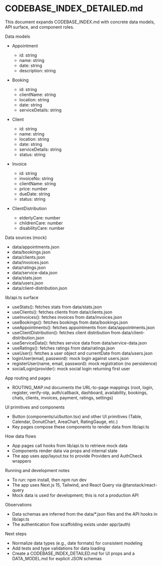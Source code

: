# CODEBASE_INDEX_DETAILED.md

This document expands CODEBASE_INDEX.md with concrete data models, API surface, and component roles.

Data models
- Appointment
  - id: string
  - name: string
  - date: string
  - description: string

- Booking
  - id: string
  - clientName: string
  - location: string
  - date: string
  - serviceDetails: string

- Client
  - id: string
  - name: string
  - location: string
  - date: string
  - serviceDetails: string
  - status: string

- Invoice
  - id: string
  - invoiceNo: string
  - clientName: string
  - price: number
  - dueDate: string
  - status: string

- ClientDistribution
  - elderlyCare: number
  - childrenCare: number
  - disabilityCare: number

Data sources (mock)
- data/appointments.json
- data/bookings.json
- data/clients.json
- data/invoices.json
- data/ratings.json
- data/service-data.json
- data/stats.json
- data/users.json
- data/client-distribution.json

lib/api.ts surface
- useStats(): fetches stats from data/stats.json
- useClients(): fetches clients from data/clients.json
- useInvoices(): fetches invoices from data/invoices.json
- useBookings(): fetches bookings from data/bookings.json
- useAppointments(): fetches appointments from data/appointments.json
- useClientDistribution(): fetches client distribution from data/client-distribution.json
- useServiceData(): fetches service data from data/service-data.json
- useRatings(): fetches ratings from data/ratings.json
- useUser(): fetches a user object and currentDate from data/users.json
- loginUser(email, password): mock login against users.json
- registerUser(name, email, password): mock registration (no persistence)
- socialLogin(provider): mock social login returning first user

App routing and pages
- ROUTING_MAP.md documents the URL-to-page mappings (root, login, register, verify-otp, auth/callback, dashboard, availability, bookings, chats, clients, invoices, payment, ratings, settings)

UI primitives and components
- Button (components/ui/button.tsx) and other UI primitives (Table, Calendar, DonutChart, AreaChart, RatingGauge, etc.)
- Key pages compose these components to render data from lib/api.ts

How data flows
- App pages call hooks from lib/api.ts to retrieve mock data
- Components render data via props and internal state
- The app uses app/layout.tsx to provide Providers and AuthCheck wrappers

Running and development notes
- To run: npm install, then npm run dev
- The app uses Next.js 15, Tailwind, and React Query via @tanstack/react-query
- Mock data is used for development; this is not a production API

Observations
- Data schemas are inferred from the data/*.json files and the API hooks in lib/api.ts
- The authentication flow scaffolding exists under app/(auth)

Next steps
- Normalize data types (e.g., date formats) for consistent modeling
- Add tests and type validations for data loading
- Create a CODEBASE_INDEX_DETAILED.md for UI props and a DATA_MODEL.md for explicit JSON schemas